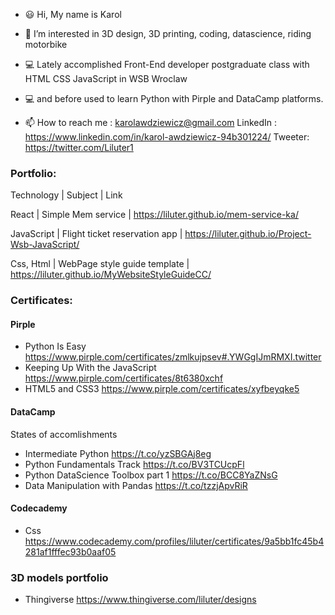 - 😃 Hi, My name is Karol

- 👀 I’m interested in 3D design, 3D printing, coding, datascience, riding motorbike
- 💻 Lately accomplished Front-End developer postgraduate class with HTML CSS JavaScript in WSB Wroclaw
- 💻 and before used to learn Python with Pirple and DataCamp platforms.
- 📫 How to reach me :
  karolawdziewicz@gmail.com 
  LinkedIn : https://www.linkedin.com/in/karol-awdziewicz-94b301224/
  Tweeter: https://twitter.com/Liluter1
  

### Portfolio:

Technology | Subject | Link

React | Simple Mem service | https://liluter.github.io/mem-service-ka/

JavaScript | Flight ticket reservation app | https://liluter.github.io/Project-Wsb-JavaScript/

Css, Html | WebPage style guide template | https://liluter.github.io/MyWebsiteStyleGuideCC/


### Certificates:

#### Pirple

- Python Is Easy https://www.pirple.com/certificates/zmlkujpsev#.YWGgIJmRMXI.twitter
- Keeping Up With the JavaScript https://www.pirple.com/certificates/8t6380xchf
- HTML5 and CSS3  https://www.pirple.com/certificates/xyfbeyqke5

#### DataCamp
States of accomlishments

- Intermediate Python  https://t.co/yzSBGAj8eg
- Python Fundamentals Track https://t.co/BV3TCUcpFl
- Python DataScience Toolbox part 1 https://t.co/BCC8YaZNsG
- Data Manipulation with Pandas https://t.co/tzzjApvRiR

#### Codecademy

- Css https://www.codecademy.com/profiles/liluter/certificates/9a5bb1fc45b4281af1fffec93b0aaf05

### 3D models portfolio
- Thingiverse https://www.thingiverse.com/liluter/designs

<!---
Liluter/Liluter is a ✨ special ✨ repository because its `README.md` (this file) appears on your GitHub profile.
You can click the Preview link to take a look at your changes.
--->
